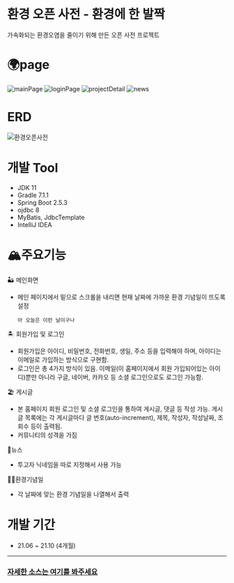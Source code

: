 # 환경 오픈 사전 - 환경에 한 발짝

가속화되는 환경오염을 줄이기 위해 만든 오픈 사전 프로젝트
  
# 🌍page
   ![mainPage](https://user-images.githubusercontent.com/77195486/143795081-c80b5989-aeac-45e3-9116-ece03b77d75d.JPG)
   ![loginPage](https://user-images.githubusercontent.com/77195486/143795207-b1fca363-e6ea-46b7-b014-e72d8d578132.JPG)
   ![projectDetail](https://user-images.githubusercontent.com/77195486/143795236-991f2146-7992-4dc4-bfea-c3b9ee248d77.JPG)
   ![news](https://user-images.githubusercontent.com/77195486/143795299-f7f8cb81-56c7-4dc9-8e4a-5affa5d6de30.JPG)
 
# ERD
  ![환경오픈사전](https://user-images.githubusercontent.com/77195486/192509222-d1259dae-9e83-41d1-a6b0-bb40e22a4224.png)

# 개발 Tool
  - JDK 11
  - Gradle 7.1.1
  - Spring Boot 2.5.3
  - ojdbc 8
  - MyBatis, JdbcTemplate
  - IntelliJ IDEA
  

# 🏔주요기능
  
  🏜 메인화면
  * 메인 페이지에서 밑으로 스크롤을 내리면 현재 날짜에 가까운 환경 기념일이 뜨도록 설정
                
        아 오늘은 이런 날이구나

  🏝 회원가입 및 로그인
  * 회원가입은 아이디, 비밀번호, 전화번호, 생일, 주소 등을 입력해야 하며, 아이디는 이메일로 가입하는 방식으로 구현함.
  * 로그인은 총 4가지 방식이 있음. 이메일(이 홈페이지에서 회원 가입되어있는 아이디)뿐만 아니라 구글, 네이버, 카카오 등 소셜 로그인으로도 로그인 가능함.
  
  🏖 게시글
  * 본 홈페이지 회원 로그인 및 소셜 로그인을 통하여 게시글, 댓글 등 작성 가능. 게시글 목록에는 각 게시글마다 글 번호(auto-increment), 제목, 작성자, 작성날짜, 조회수 등이 출력됨.
  * 커뮤니티의 성격을 가짐
  
  📢뉴스
  * 투고자 닉네임을 따로 지정해서 사용 가능
  
  🏳‍🌈환경기념일
  * 각 날짜에 맞는 환경 기념일을 나열해서 출력
  
# 개발 기간
 - 21.06 ~ 21.10 (4개월)
 
 ---
 
 
 ### [자세한 소스는 여기를 봐주세요](https://github.com/2021PassionProject/EnvironmentProject-2021/tree/main/DevelopTest/JAVATEST)

